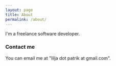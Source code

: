 ```yaml
---
layout: page
title: About
permalink: /about/
---
```


I'm a freelance software developer.

### Contact me

You can email me at "lilja dot patrik at gmail.com".
